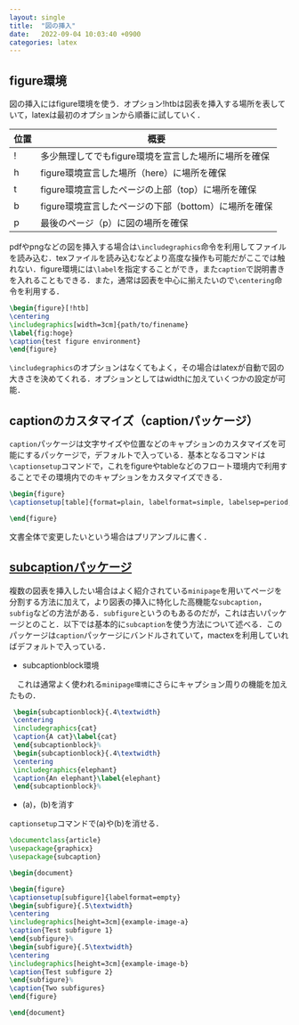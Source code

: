 ```yaml
---
layout: single
title:  "図の挿入"
date:   2022-09-04 10:03:40 +0900
categories: latex
---
```


## figure環境

図の挿入にはfigure環境を使う．オプション!htbは図表を挿入する場所を表していて，latexは最初のオプションから順番に試していく．


| 位置 | 概要 |     
|--|--|
|! | 多少無理してでもfigure環境を宣言した場所に場所を確保 |
|h | figure環境宣言した場所（here）に場所を確保 |
|t | figure環境宣言したページの上部（top）に場所を確保 |
|b | figure環境宣言したページの下部（bottom）に場所を確保 |
|p | 最後のページ（p）に図の場所を確保 |    


pdfやpngなどの図を挿入する場合は`\includegraphics`命令を利用してファイルを読み込む．texファイルを読み込むなどより高度な操作も可能だがここでは触れない．figure環境には`\label`を指定することができ，また`caption`で説明書きを入れることもできる．また，通常は図表を中心に揃えたいので`\centering`命令を利用する．

```latex
\begin{figure}[!htb]
\centering
\includegraphics[width=3cm]{path/to/finename}
\label{fig:hoge}
\caption{test figure environment}
\end{figure}
```

`\includegraphics`のオプションはなくてもよく，その場合はlatexが自動で図の大きさを決めてくれる．オプションとしてはwidthに加えていくつかの設定が可能．


## captionのカスタマイズ（captionパッケージ）

<!-- 
https://karat5i.blogspot.com/2014/10/latex.html
https://clutte.red/blog/2018/11/latex-table-caption/
 -->

`caption`パッケージは文字サイズや位置などのキャプションのカスタマイズを可能にするパッケージで，デフォルトで入っている．基本となるコマンドは`\captionsetup`コマンドで，これをfigureやtableなどのフロート環境内で利用することでその環境内でのキャプションをカスタマイズできる．

```latex
\begin{figure}
\captionsetup[table]{format=plain, labelformat=simple, labelsep=period, font={sc, footnotesize}}

\end{figure}
```

文書全体で変更したいという場合はプリアンブルに書く．


## [subcaptionパッケージ](https://gitlab.com/axelsommerfeldt/caption)

複数の図表を挿入したい場合はよく紹介されている`minipage`を用いてページを分割する方法に加えて，より図表の挿入に特化した高機能な`subcaption`，`subfig`などの方法がある．`subfigure`というのもあるのだが，これは古いパッケージとのこと．以下では基本的に`subcaption`を使う方法について述べる．このパッケージは`caption`パッケージにバンドルされていて，mactexを利用していればデフォルトで入っている．
<!-- 
https://texblog.org/2007/08/01/placing-figurestables-side-by-side-minipage/
-->


- subcaptionblock環境

 　これは通常よく使われる`minipage環境`にさらにキャプション周りの機能を加えたもの．
 
   ```latex
    \begin{subcaptionblock}{.4\textwidth} 
    \centering 
    \includegraphics{cat} 
    \caption{A cat}\label{cat} 
    \end{subcaptionblock}% 
    \begin{subcaptionblock}{.4\textwidth} 
    \centering 
    \includegraphics{elephant} 
    \caption{An elephant}\label{elephant} 
    \end{subcaptionblock}%
   ```

- (a)，(b)を消す
<!-- https://tex.stackexchange.com/questions/165508/remove-a-b-from-subfigure-numbering-but-keep-the-subfigure-caption -->
`captionsetup`コマンドで(a)や(b)を消せる．

```latex
\documentclass{article}
\usepackage{graphicx}
\usepackage{subcaption}

\begin{document}

\begin{figure}
\captionsetup[subfigure]{labelformat=empty}
\begin{subfigure}{.5\textwidth}
\centering
\includegraphics[height=3cm]{example-image-a}
\caption{Test subfigure 1}
\end{subfigure}%
\begin{subfigure}{.5\textwidth}
\centering
\includegraphics[height=3cm]{example-image-b}
\caption{Test subfigure 2}
\end{subfigure}%
\caption{Two subfigures}
\end{figure}

\end{document}
```




